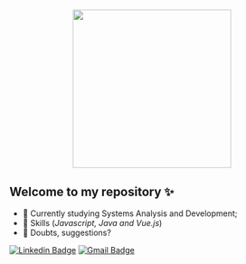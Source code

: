 <h1 align="center" >
<img src="https://imgur.com/mNgtg6y.png" height="280" width="280">
</h1>

## Welcome to my repository ✨

- 🌱 Currently studying Systems Analysis and Development;
- 🚀 Skills (*Javascript, Java and Vue.js*)
- 🤔 Doubts, suggestions? <BR>

 [![Linkedin Badge](https://img.shields.io/badge/-Linkedin-blue?style=flat-square&logo=Linkedin&logoColor=white&link=https://www.linkedin.com/in/leiteav/)](https://www.linkedin.com/in/leitev/) 
[![Gmail Badge](https://img.shields.io/badge/-arileitte@gmail.com-c14438?style=flat-square&logo=Gmail&logoColor=white&link=mailto:arileitte@gmail.com)](mailto:arileitte@gmail.com)
<br>
<br>
<br>
<a href="https://assets-ouch.icons8.com/free-download/85/72a8f5df-985d-4f5b-b7fd-d586f20e9757.png?filename=marginalia-web-programer.png" target="_blank"></a>
